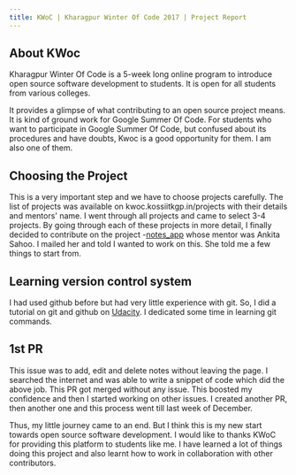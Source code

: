 ```yaml
---
title: KWoC | Kharagpur Winter Of Code 2017 | Project Report
---
```

## About KWoc
Kharagpur Winter Of Code is a 5-week long online program to introduce open source software development to students. It is open for all students from various colleges.

It provides a glimpse of what contributing to an open source project means. It is kind of ground work for Google Summer Of Code. For students who want to participate in Google Summer Of Code, but confused about its procedures and have doubts, Kwoc is a good opportunity for them. I am also one of them.

## Choosing the Project 
This is a very important step and we have to choose projects carefully. The list of projects was available on kwoc.kossiitkgp.in/projects with their details and mentors' name.  I went through all projects and came to select 3-4 projects. By going through each of these projects in more detail, I finally decided to contribute on the project -[notes_app](https://github.com/prabhakarpd7284/notes_app) whose mentor was  Ankita Sahoo. I mailed her and told I wanted to work on this. She told me a few things to start from.

## Learning version control system
I had used github before but had very little experience with git. So, I did a tutorial on git and github on [Udacity](https://in.udacity.com/course/how-to-use-git-and-github--ud775). I dedicated some time in learning git commands.

## 1st PR
This issue was to add, edit and delete notes without leaving the page. I searched the internet and was able to write a snippet of code which did the above job. This PR got merged without any issue. This boosted my confidence and then I started working on other issues. I created another PR, then another one and this process went till last week of December.

Thus, my little journey came to an end. But I think this is my new start towards open source software development. I would like to thanks KWoC for providing this platform to students like me. I have learned a lot of things doing this project and also learnt how to work in collaboration with other contributors.